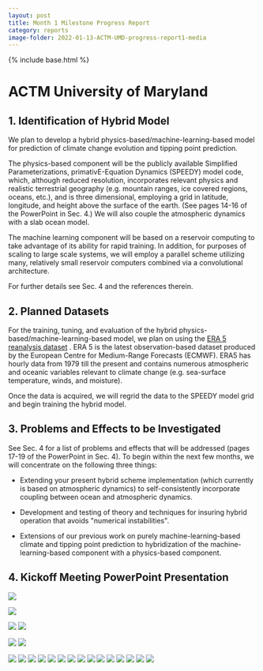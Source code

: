 ```yaml
---
layout: post
title: Month 1 Milestone Progress Report
category: reports
image-folder: 2022-01-13-ACTM-UMD-progress-report1-media
---
```

{% include base.html %}

# ACTM University of Maryland

## 1. Identification of Hybrid Model

We plan to develop a hybrid physics-based/machine-learning-based model
for prediction of climate change evolution and tipping point
prediction.

The physics-based component will be the publicly available Simplified
Parameterizations, primativE-Equation Dynamics (SPEEDY) model code,
which, although reduced resolution, incorporates relevant physics and
realistic terrestrial geography (e.g. mountain ranges, ice covered
regions, oceans, etc.), and is three dimensional, employing a grid in
latitude, longitude, and height above the surface of the earth. (See
pages 14-16 of the PowerPoint in Sec. 4.) We will also couple the
atmospheric dynamics with a slab ocean model.

The machine learning component will be based on a reservoir computing
to take advantage of its ability for rapid training. In addition, for
purposes of scaling to large scale systems, we will employ a parallel
scheme utilizing many, relatively small reservoir computers combined
via a convolutional architecture.

For further details see Sec. 4 and the references therein.

## 2. Planned Datasets

For the training, tuning, and evaluation of the hybrid
physics-based/machine-learning-based model, we plan on using the [ERA 5
reanalysis dataset](https://www.ecmwf.int/en/forecasts/datasets/reanalysis-datasets/era5)
. ERA 5 is the latest observation-based dataset produced by the
European Centre for Medium-Range Forecasts (ECMWF). ERA5 has hourly
data from 1979 till the present and contains numerous atmospheric and
oceanic variables relevant to climate change (e.g. sea-surface
temperature, winds, and moisture).

Once the data is acquired, we will regrid the data to the SPEEDY model
grid and begin training the hybrid model.

## 3. Problems and Effects to be Investigated

See Sec. 4 for a list of problems and effects that will be addressed
(pages 17-19 of the PowerPoint in Sec. 4). To begin within the next few
months, we will concentrate on the following three things:

-   Extending your present hybrid scheme implementation (which currently
    is based on atmospheric dynamics) to self-consistently incorporate
    coupling between ocean and atmospheric dynamics.

-   Development and testing of theory and techniques for insuring hybrid
    operation that avoids "numerical instabilities".

-   Extensions of our previous work on purely machine-learning-based
    climate and tipping point prediction to hybridization of the
    machine-learning-based component with a physics-based component.

## 4. Kickoff Meeting PowerPoint Presentation

![]({{base}}/images/{{page.image-folder}}/image1.png)

![]({{base}}/images/{{page.image-folder}}/image2.png)

![]({{base}}/images/{{page.image-folder}}/image3.png)
![]({{base}}/images/{{page.image-folder}}/image4.png)

![]({{base}}/images/{{page.image-folder}}/image5.png)
![]({{base}}/images/{{page.image-folder}}/image6.png)

![]({{base}}/images/{{page.image-folder}}/image7.png)
![]({{base}}/images/{{page.image-folder}}/image8.png)
![]({{base}}/images/{{page.image-folder}}/image9.png)
![]({{base}}/images/{{page.image-folder}}/image10.png)
![]({{base}}/images/{{page.image-folder}}/image11.png)
![]({{base}}/images/{{page.image-folder}}/image12.png)
![]({{base}}/images/{{page.image-folder}}/image13.png)
![]({{base}}/images/{{page.image-folder}}/image14.png)
![]({{base}}/images/{{page.image-folder}}/image15.png)
![]({{base}}/images/{{page.image-folder}}/image16.png)
![]({{base}}/images/{{page.image-folder}}/image17.png)
![]({{base}}/images/{{page.image-folder}}/image18.png)
![]({{base}}/images/{{page.image-folder}}/image19.png)
![]({{base}}/images/{{page.image-folder}}/image20.png)
![]({{base}}/images/{{page.image-folder}}/image21.png)
